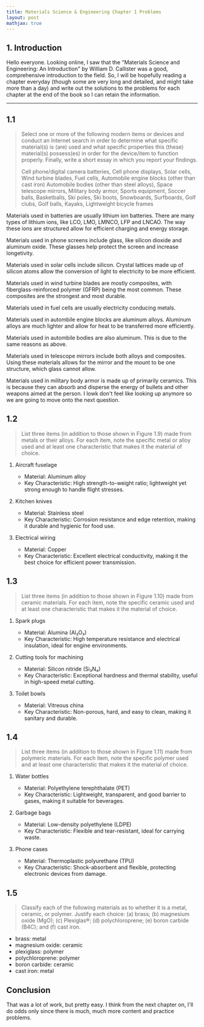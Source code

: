 ```yaml
---
title: Materials Science & Engineering Chapter 1 Problems
layout: post
mathjax: true
---
```


## 1. Introduction 
Hello everyone. Looking online, I saw that the "Materials Science and Engineering: An Introduction" by William D. Callister was a good, comprehensive introduction to the field. So, I will be hopefully reading a chapter everyday (though some are very long and detailed, and might take more than a day) and write out the solutions to the problems for each chapter at the end of the book so I can retain the information.

---

## 1.1 

> Select one or more of the following modern items or devices and conduct an Internet search in order to determine what specific material(s) is (are) used and what specific properties this (these) material(s) possess(es) in order for the device/item to function properly. Finally, write a short essay in which you report your findings.
>
> Cell phone/digital camera batteries, Cell phone displays, Solar cells, Wind turbine blades, Fuel cells, Automobile engine blocks (other than cast iron) Automobile bodies (other than steel alloys), Space telescope mirrors, Military body armor, Sports equipment, Soccer balls, Basketballs, Ski poles, Ski boots, Snowboards, Surfboards, Golf clubs, Golf balls, Kayaks, Lightweight bicycle frames
>

Materials used in batteries are usually lithium ion batteries. There are many types of lithium ions, like LCO, LMO, LMNCO, LFP and LNCAO. The way these ions are structured allow for efficient charging and energy storage. 

Materials used in phone screens include glass, like silicon dioxide and aluminum oxide. These glasses help protect the screen and increase longetivity.

Materials used in solar cells include silicon. Crystal lattices made up of silicon atoms allow the conversion of light to electricity to be more efficient. 

Materials used in wind turbine blades are mostly composites, with fiberglass-reinforced polymer (GFRP) being the most common. These composites are the strongest and most durable.

Materials used in fuel cells are usually electricity conducing metals. 

Materials used in autombile engine blocks are aluminum alloys. Aluminum alloys are much lighter and allow for heat to be transferred more efficiently.

Materials used in autombile bodies are also aluminum. This is due to the same reasons as above.

Materials used in telescope mirrors include both alloys and composites. Using these materials allows for the mirror and the mount to be one structure, which glass cannot allow. 

Materials used in military body armor is made up of primarily ceramics. This is because they can absorb and disperse the energy of bullets and other weapons aimed at the person. I lowk don't feel like looking up anymore so we are going to move onto the next question.

## 1.2
> List three items (in addition to those shown in Figure 1.9) made from metals or their alloys. For each item, note the specific metal or alloy used and at least one characteristic that makes it the material of choice.
>

1. Aircraft fuselage
    * Material: Aluminum alloy 
    * Key Characteristic: High strength-to-weight ratio; lightweight yet strong enough to handle flight stresses.

2. Kitchen knives
    * Material: Stainless steel 
    * Key Characteristic: Corrosion resistance and edge retention, making it durable and hygienic for food use.

3. Electrical wiring
    * Material: Copper
    * Key Characteristic: Excellent electrical conductivity, making it the best choice for efficient power transmission.

## 1.3 
>  List three items (in addition to those shown in Figure 1.10) made from ceramic materials. For each item, note the specific ceramic used and at least one characteristic that makes it the material of choice.

1. Spark plugs
    * Material: Alumina (Al₂O₃)
    * Key Characteristic: High temperature resistance and electrical insulation, ideal for engine environments.

2. Cutting tools for machining
    * Material: Silicon nitride (Si₃N₄)
    * Key Characteristic: Exceptional hardness and thermal stability, useful in high-speed metal cutting.

3. Toilet bowls
    * Material: Vitreous china 
    * Key Characteristic: Non-porous, hard, and easy to clean, making it sanitary and durable.

## 1.4 
> List three items (in addition to those shown in Figure 1.11) made from polymeric materials. For each item, note the specific polymer used and at least one characteristic that makes it the material of choice.
>

1. Water bottles
    * Material: Polyethylene terephthalate (PET)
    * Key Characteristic: Lightweight, transparent, and good barrier to gases, making it suitable for beverages.

2. Garbage bags
    * Material: Low-density polyethylene (LDPE)
    * Key Characteristic: Flexible and tear-resistant, ideal for carrying waste.

3. Phone cases
    * Material: Thermoplastic polyurethane (TPU)
    * Key Characteristic: Shock-absorbent and flexible, protecting electronic devices from damage.

## 1.5
> Classify each of the following materials as to whether it is a metal, ceramic, or polymer. Justify each choice: (a) brass; (b) magnesium oxide (MgO); (c) Plexiglas®; (d) polychloroprene; (e) boron carbide (B4C); and (f) cast iron.
> 

* brass: metal
* magnesium oxide: ceramic
* plexiglass: polymer
* polychloroprene: polymer
* boron carbide: ceramic
* cast iron: metal

## Conclusion
That was a lot of work, but pretty easy. I think from the next chapter on, I'll do odds only since there is much, much more content and practice problems. 
